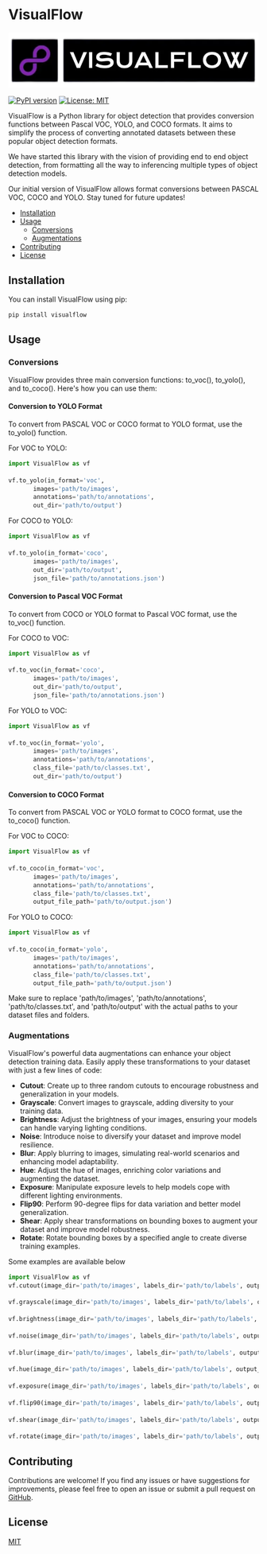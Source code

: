 # VisualFlow

![VisualFlow Logo](images/vf_logo.webp)

[![PyPI version](https://badge.fury.io/py/visualflow.svg)](https://badge.fury.io/py/visualflow)
[![License: MIT](https://img.shields.io/badge/License-MIT-yellow.svg)](https://opensource.org/licenses/MIT)

VisualFlow is a Python library for object detection that provides conversion functions between Pascal VOC, YOLO, and COCO formats. It aims to simplify the process of converting annotated datasets between these popular object detection formats.

We have started this library with the vision of providing end to end object detection, from formatting all the way to inferencing multiple types of object detection models.

Our initial version of VisualFlow allows format conversions between PASCAL VOC, COCO and YOLO. Stay tuned for future updates!

- [Installation](#installation)
- [Usage](#usage)
  - [Conversions](#conversions)
  - [Augmentations](#augmentations)
- [Contributing](#contributing)
- [License](#license)

## Installation

You can install VisualFlow using pip:

```bash
pip install visualflow
```
## Usage

### Conversions

VisualFlow provides three main conversion functions: to_voc(), to_yolo(), and to_coco(). Here's how you can use them:

#### Conversion to YOLO Format
To convert from PASCAL VOC or COCO format to YOLO format, use the to_yolo() function.

For VOC to YOLO:
```python
import VisualFlow as vf

vf.to_yolo(in_format='voc',
       images='path/to/images',
       annotations='path/to/annotations',
       out_dir='path/to/output')
```
For COCO to YOLO:
```python
import VisualFlow as vf

vf.to_yolo(in_format='coco',
       images='path/to/images',
       out_dir='path/to/output',
       json_file='path/to/annotations.json')
```

#### Conversion to Pascal VOC Format
To convert from COCO or YOLO format to Pascal VOC format, use the to_voc() function.

For COCO to VOC:
```python
import VisualFlow as vf

vf.to_voc(in_format='coco',
       images='path/to/images',
       out_dir='path/to/output',
       json_file='path/to/annotations.json')
```
For YOLO to VOC:
```python
import VisualFlow as vf

vf.to_voc(in_format='yolo',
       images='path/to/images',
       annotations='path/to/annotations',
       class_file='path/to/classes.txt',
       out_dir='path/to/output')
```

#### Conversion to COCO Format
To convert from PASCAL VOC or YOLO format to COCO format, use the to_coco() function.

For VOC to COCO:
```python
import VisualFlow as vf

vf.to_coco(in_format='voc',
       images='path/to/images',
       annotations='path/to/annotations',
       class_file='path/to/classes.txt',
       output_file_path='path/to/output.json')
```
For YOLO to COCO:
```python
import VisualFlow as vf

vf.to_coco(in_format='yolo',
       images='path/to/images',
       annotations='path/to/annotations',
       class_file='path/to/classes.txt',
       output_file_path='path/to/output.json')
```

Make sure to replace 'path/to/images', 'path/to/annotations', 'path/to/classes.txt', and 'path/to/output' with the actual paths to your dataset files and folders.

### Augmentations

VisualFlow's powerful data augmentations can enhance your object detection training data. Easily apply these transformations to your dataset with just a few lines of code:

- **Cutout**: Create up to three random cutouts to encourage robustness and generalization in your models.
- **Grayscale**: Convert images to grayscale, adding diversity to your training data.
- **Brightness**: Adjust the brightness of your images, ensuring your models can handle varying lighting conditions.
- **Noise**: Introduce noise to diversify your dataset and improve model resilience.
- **Blur**: Apply blurring to images, simulating real-world scenarios and enhancing model adaptability.
- **Hue**: Adjust the hue of images, enriching color variations and augmenting the dataset.
- **Exposure**: Manipulate exposure levels to help models cope with different lighting environments.
- **Flip90**: Perform 90-degree flips for data variation and better model generalization.
- **Shear**: Apply shear transformations on bounding boxes to augment your dataset and improve model robustness.
- **Rotate**: Rotate bounding boxes by a specified angle to create diverse training examples.

Some examples are available below
```python
import VisualFlow as vf
vf.cutout(image_dir='path/to/images', labels_dir='path/to/labels', output_dir='path/to/output', max_num_cutouts=3) # last argument is optional, since it is set by default

vf.grayscale(image_dir='path/to/images', labels_dir='path/to/labels', output_dir='path/to/output')

vf.brightness(image_dir='path/to/images', labels_dir='path/to/labels', output_dir='path/to/output', factor=1.5) # last argument is optional, since it is set by default

vf.noise(image_dir='path/to/images', labels_dir='path/to/labels', output_dir='path/to/output')

vf.blur(image_dir='path/to/images', labels_dir='path/to/labels', output_dir='path/to/output')

vf.hue(image_dir='path/to/images', labels_dir='path/to/labels', output_dir='path/to/output')

vf.exposure(image_dir='path/to/images', labels_dir='path/to/labels', output_dir='path/to/output', factor=2.0) # last argument is optional, since it is set by default

vf.flip90(image_dir='path/to/images', labels_dir='path/to/labels', output_dir='path/to/output')

vf.shear(image_dir='path/to/images', labels_dir='path/to/labels', output_dir='path/to/output', shear_factor= 0.2) # last argument is optional, since it is set by default

vf.rotate(image_dir='path/to/images', labels_dir='path/to/labels', output_dir='path/to/output', angle=30) # last argument is optional, since it is set by default
```

## Contributing

Contributions are welcome! If you find any issues or have suggestions for improvements, please feel free to open an issue or submit a pull request on [GitHub](https://github.com/Ojas-Sharma/VisualFlow).

## License

[MIT](https://choosealicense.com/licenses/mit/)